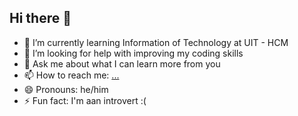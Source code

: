 ## Hi there 👋

- 🌱 I’m currently learning Information of Technology at UIT - HCM
- 🤔 I’m looking for help with improving my coding skills
- 💬 Ask me about what I can learn more from you
- 📫 How to reach me: [...](https://www.linkedin.com/in/trvhoang-iwnl/)
- 😄 Pronouns: he/him
- ⚡ Fun fact: I'm aan introvert :(

